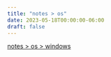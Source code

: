 ```yaml
---
title: "notes > os"
date: 2023-05-18T00:00:00-06:00
draft: false
---
```


[notes > os > windows](windows)  

